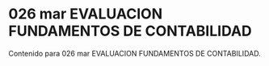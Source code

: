 # 026 mar  EVALUACION FUNDAMENTOS DE CONTABILIDAD

Contenido para 026 mar  EVALUACION FUNDAMENTOS DE CONTABILIDAD.